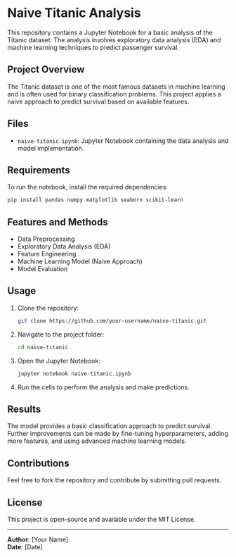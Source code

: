 # Naive Titanic Analysis

This repository contains a Jupyter Notebook for a basic analysis of the Titanic dataset. The analysis involves exploratory data analysis (EDA) and machine learning techniques to predict passenger survival.

## Project Overview
The Titanic dataset is one of the most famous datasets in machine learning and is often used for binary classification problems. This project applies a naive approach to predict survival based on available features.

## Files
- `naive-titanic.ipynb`: Jupyter Notebook containing the data analysis and model implementation.

## Requirements
To run the notebook, install the required dependencies:
```bash
pip install pandas numpy matplotlib seaborn scikit-learn
```

## Features and Methods
- Data Preprocessing
- Exploratory Data Analysis (EDA)
- Feature Engineering
- Machine Learning Model (Naive Approach)
- Model Evaluation

## Usage
1. Clone the repository:
   ```bash
   git clone https://github.com/your-username/naive-titanic.git
   ```
2. Navigate to the project folder:
   ```bash
   cd naive-titanic
   ```
3. Open the Jupyter Notebook:
   ```bash
   jupyter notebook naive-titanic.ipynb
   ```
4. Run the cells to perform the analysis and make predictions.

## Results
The model provides a basic classification approach to predict survival. Further improvements can be made by fine-tuning hyperparameters, adding more features, and using advanced machine learning models.

## Contributions
Feel free to fork the repository and contribute by submitting pull requests.

## License
This project is open-source and available under the MIT License.

---
**Author**: [Your Name]  
**Date**: [Date]

